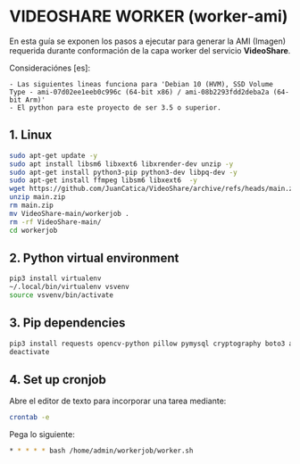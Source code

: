 # VIDEOSHARE WORKER (worker-ami)

En esta guía se exponen los pasos a ejecutar para generar la AMI (Imagen) requerida durante conformación de la capa worker del servicio **VideoShare**.

Consideraciónes [es]:

    - Las siguientes lineas funciona para 'Debian 10 (HVM), SSD Volume Type - ami-07d02ee1eeb0c996c (64-bit x86) / ami-08b2293fdd2deba2a (64-bit Arm)'
    - El python para este proyecto de ser 3.5 o superior.

## 1. Linux

```bash
sudo apt-get update -y
sudo apt install libsm6 libxext6 libxrender-dev unzip -y
sudo apt-get install python3-pip python3-dev libpq-dev -y
sudo apt-get install ffmpeg libsm6 libxext6  -y
wget https://github.com/JuanCatica/VideoShare/archive/refs/heads/main.zip
unzip main.zip
rm main.zip
mv VideoShare-main/workerjob .
rm -rf VideoShare-main/
cd workerjob
```

## 2. Python virtual environment

```bash
pip3 install virtualenv
~/.local/bin/virtualenv vsvenv
source vsvenv/bin/activate
```

## 3. Pip dependencies

```bash
pip3 install requests opencv-python pillow pymysql cryptography boto3 apscheduler
deactivate
```

## 4. Set up cronjob

Abre el editor de texto para incorporar una tarea mediante:

```bash
crontab -e
```

Pega lo siguiente:

```bash
* * * * * bash /home/admin/workerjob/worker.sh
```